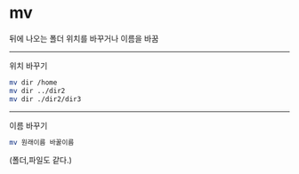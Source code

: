 # mv

뒤에 나오는 폴더 위치를 바꾸거나 이름을 바꿈

---

위치 바꾸기

```Bash
mv dir /home
mv dir ../dir2
mv dir ./dir2/dir3
```

---

이름 바꾸기

```Bash
mv 원래이름 바꿀이름
```

(폴더,파일도 같다.)